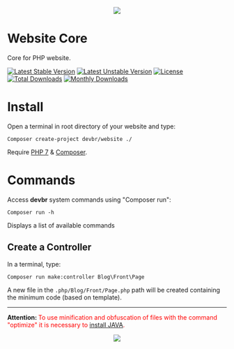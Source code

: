 <p align="center"><img src="http://dbrasil.tk/media/db_96.png"></p>

# Website Core 
Core for PHP website.

[![Latest Stable Version](https://poser.pugx.org/devbr/website/v/stable)](https://packagist.org/packages/devbr/website)
[![Latest Unstable Version](https://poser.pugx.org/devbr/website/v/unstable)](https://packagist.org/packages/devbr/website)
[![License](https://poser.pugx.org/devbr/website/license)](https://packagist.org/packages/devbr/website)
[![Total Downloads](https://poser.pugx.org/devbr/website/downloads)](https://packagist.org/packages/devbr/website)
[![Monthly Downloads](https://poser.pugx.org/devbr/website/d/monthly)](https://packagist.org/packages/devbr/website)


# Install
Open a terminal in root directory of your website and type:

```shell
Composer create-project devbr/website ./ 
```

Require [PHP 7](http://www.php.net/) & [Composer](https://getcomposer.org/download/).


# Commands
Access <b>devbr</b> system commands using "Composer run":

```shell
Composer run -h
```
Displays a list of available commands

## Create a Controller
In a terminal, type:

```shell
Composer run make:controller Blog\Front\Page
```
A new file in the <code>.php/Blog/Front/Page.php</code> path will be created containing the minimum code (based on template).

---

<b>Attention: </b><span style="color:#F00">To use minification and obfuscation of files with the command "optimize" it is necessary to <a href="https://www.java.com/en/download/">install JAVA</a>.</span>

<p align="center"><img src="http://dbrasil.tk/media/db64.png"></p>
